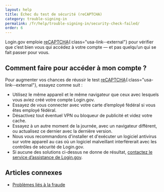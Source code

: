 ```yaml
---
layout: help
title: Échec du test de sécurité (reCAPTCHA)
category: trouble-signing-in
permalink: /fr/help/trouble-signing-in/security-check-failed/
order: 6
---
```


Login.gov emploie [reCAPTCHA](https://cloud.google.com/security/products/recaptcha?hl=fr){:class="usa-link--external"} pour vérifier que c’est bien vous qui accédez à votre compte — et pas quelqu’un qui se fait passer pour vous.

## Comment faire pour accéder à mon compte ?

Pour augmenter vos chances de réussir le test [reCAPTCHA](https://cloud.google.com/security/products/recaptcha?hl=fr){:class="usa-link--external"}, essayez comme suit :

- Utilisez le même appareil et le même navigateur que ceux avec lesquels vous aviez créé votre compte Login.gov.
- Essayez de vous connecter avec votre carte d’employé fédéral si vous êtes employé fédéral.
- Désactivez tout éventuel VPN ou bloqueur de publicité et videz votre cache.
- Essayez à un autre moment de la journée, avec un navigateur différent, ou actualisez ce dernier avec la dernière version.
- Nous vous recommandons d'installer et d'exécuter un logiciel antivirus sur votre appareil au cas où un logiciel malveillant interférerait avec les contrôles de sécurité de Login.gov.
- Si aucune des solutions ci-dessus ne donne de résultat, [contactez le service d’assistance de Login.gov](/fr/contact/).

## Articles connexes

* [Problèmes liés à la fraude](/fr/help/fraud-concerns/overview/)
